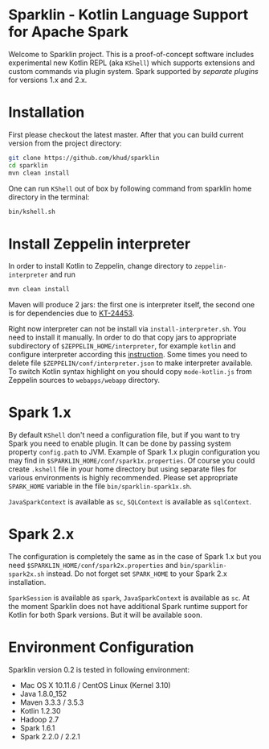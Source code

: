 # Sparklin - Kotlin Language Support for Apache Spark
Welcome to Sparklin project. This is a proof-of-concept software includes experimental 
new Kotlin REPL (aka `KShell`) which supports extensions and custom commands via plugin system. 
Spark supported by *separate plugins* for versions 1.x and 2.x.

# Installation
First please checkout the latest master. After that you can build current version from the project directory:
```bash
git clone https://github.com/khud/sparklin
cd sparklin
mvn clean install
```
One can run `KShell` out of box by following command from sparklin home directory in the terminal:
```bash
bin/kshell.sh
``` 
# Install Zeppelin interpreter
In order to install Kotlin to Zeppelin, change directory to `zeppelin-interpreter` and run
```bash
mvn clean install
```
Maven will produce 2 jars: the first one is interpreter itself, the second one is for dependencies due to 
[KT-24453](https://youtrack.jetbrains.com/issue/KT-24453). 

Right now interpreter can not be install 
via `install-interpreter.sh`.
You need to install it manually. In order to do that copy jars to appropriate subdirectory of `$ZEPPELIN_HOME/interpreter`,
for example `kotlin` and configure interpreter according this
[instruction](https://zeppelin.apache.org/docs/latest/development/writingzeppelininterpreter.html). 
Some times you need to delete file `$ZEPPELIN/conf/interpreter.json` to make interpreter available. 
To switch Kotlin syntax highlight on you should copy `mode-kotlin.js` from Zeppelin sources to 
`webapps/webapp` directory.

# Spark 1.x
By default `KShell` don't need a configuration file, but if you want to try Spark you need to enable plugin.
It can be done by passing system property `config.path` to JVM. Example of Spark 1.x plugin configuration you may
find in `$SPARKLIN_HOME/conf/spark1x.properties`. Of course you could create `.kshell` file in your home directory but
using separate files for various environments is highly recommended. Please set appropriate `SPARK_HOME` variable in 
the file `bin/sparklin-spark1x.sh`.

`JavaSparkContext` is available as `sc`, `SQLContext` is available as `sqlContext`. 
 
# Spark 2.x
The configuration is completely the same as in the case of Spark 1.x but you need `$SPARKLIN_HOME/conf/spark2x.properties`
and `bin/sparklin-spark2x.sh` instead. Do not forget set `SPARK_HOME` to your Spark 2.x installation.

`SparkSession` is available as `spark`, `JavaSparkContext` is available as `sc`.
At the moment Sparklin does not have additional Spark runtime support for Kotlin for both Spark versions. 
But it will be available soon.

# Environment Configuration
Sparklin version 0.2 is tested in following environment:

* Mac OS X 10.11.6 / CentOS Linux (Kernel 3.10)
* Java 1.8.0_152
* Maven 3.3.3 / 3.5.3
* Kotlin 1.2.30
* Hadoop 2.7
* Spark 1.6.1
* Spark 2.2.0 / 2.2.1 

